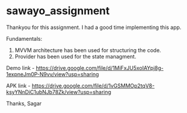 # sawayo_assignment

Thankyou for this assignment. I had a good time implementing this app.

Fundamentals:
1. MVVM architecture has been used for structuring the code.
2. Provider has been used for the state managment.

Demo link - https://drive.google.com/file/d/1MiFxJU5xoIAYpj8g-1expneJm0P-N9vv/view?usp=sharing

APK link - https://drive.google.com/file/d/1vGSMMOp2tqV8-ksyYNnDiC1ubNJb78Zk/view?usp=sharing

Thanks,
Sagar

